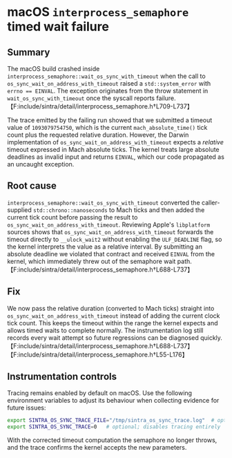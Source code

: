 # macOS `interprocess_semaphore` timed wait failure

## Summary

The macOS build crashed inside `interprocess_semaphore::wait_os_sync_with_timeout` when the
call to `os_sync_wait_on_address_with_timeout` raised a `std::system_error` with
`errno == EINVAL`. The exception originates from the throw statement in
`wait_os_sync_with_timeout` once the syscall reports failure.【F:include/sintra/detail/interprocess_semaphore.h†L709-L737】

The trace emitted by the failing run showed that we submitted a timeout value of
`1093079754750`, which is the current `mach_absolute_time()` tick count plus the requested
relative duration. However, the Darwin implementation of `os_sync_wait_on_address_with_timeout`
expects a *relative* timeout expressed in Mach absolute ticks. The kernel treats large absolute
deadlines as invalid input and returns `EINVAL`, which our code propagated as an uncaught
exception.

## Root cause

`interprocess_semaphore::wait_os_sync_with_timeout` converted the caller-supplied
`std::chrono::nanoseconds` to Mach ticks and then added the current tick count before passing the
result to `os_sync_wait_on_address_with_timeout`. Reviewing Apple's `libplatform` sources shows
that `os_sync_wait_on_address_with_timeout` forwards the timeout directly to `__ulock_wait2`
without enabling the `ULF_DEADLINE` flag, so the kernel interprets the value as a relative
interval. By submitting an absolute deadline we violated that contract and received `EINVAL` from
the kernel, which immediately threw out of the semaphore wait path.【F:include/sintra/detail/interprocess_semaphore.h†L688-L737】

## Fix

We now pass the relative duration (converted to Mach ticks) straight into
`os_sync_wait_on_address_with_timeout` instead of adding the current clock tick count. This keeps
the timeout within the range the kernel expects and allows timed waits to complete normally.
The instrumentation log still records every wait attempt so future regressions can be diagnosed
quickly.【F:include/sintra/detail/interprocess_semaphore.h†L688-L737】【F:include/sintra/detail/interprocess_semaphore.h†L55-L176】

## Instrumentation controls

Tracing remains enabled by default on macOS. Use the following environment variables to adjust
its behaviour when collecting evidence for future issues:

```bash
export SINTRA_OS_SYNC_TRACE_FILE="/tmp/sintra_os_sync_trace.log"  # optional; defaults to stderr
export SINTRA_OS_SYNC_TRACE=0   # optional; disables tracing entirely
```

With the corrected timeout computation the semaphore no longer throws, and the trace confirms
the kernel accepts the new parameters.
